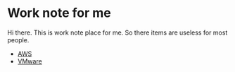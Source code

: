 # Work note for me

Hi there. This is work note place for me. So there items are useless for most people.

* [AWS](./AWS/Readme.md)
* [VMware](./VMware/Readme.md)
